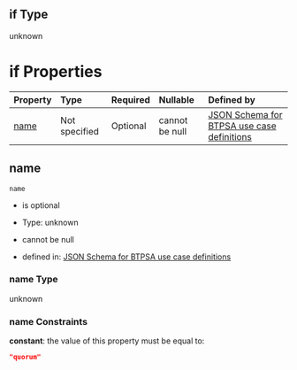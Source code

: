 ## if Type

unknown

# if Properties

| Property      | Type          | Required | Nullable       | Defined by                                                                                                                                                                                                        |
| :------------ | :------------ | :------- | :------------- | :---------------------------------------------------------------------------------------------------------------------------------------------------------------------------------------------------------------- |
| [name](#name) | Not specified | Optional | cannot be null | [JSON Schema for BTPSA use case definitions](btpsa-usecase-properties-services-items-allof-1-then-allof-91-if-properties-name.md "undefined#/properties/services/items/allOf/1/then/allOf/91/if/properties/name") |

## name



`name`

*   is optional

*   Type: unknown

*   cannot be null

*   defined in: [JSON Schema for BTPSA use case definitions](btpsa-usecase-properties-services-items-allof-1-then-allof-91-if-properties-name.md "undefined#/properties/services/items/allOf/1/then/allOf/91/if/properties/name")

### name Type

unknown

### name Constraints

**constant**: the value of this property must be equal to:

```json
"quorum"
```
